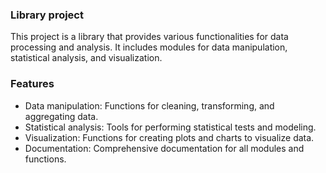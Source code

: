 ### Library project

This project is a library that provides various functionalities for data processing and analysis. It includes modules for data manipulation, statistical analysis, and visualization.

### Features
- Data manipulation: Functions for cleaning, transforming, and aggregating data.
- Statistical analysis: Tools for performing statistical tests and modeling.
- Visualization: Functions for creating plots and charts to visualize data. 
- Documentation: Comprehensive documentation for all modules and functions.